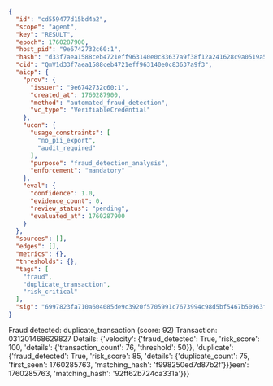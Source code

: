 ```json
{
  "id": "cd559477d15bd4a2",
  "scope": "agent",
  "key": "RESULT",
  "epoch": 1760287900,
  "host_pid": "9e6742732c60:1",
  "hash": "d33f7aea1588ceb4721eff963140e0c83637a9f38f12a241628c9a0519a5d2f3",
  "cid": "QmV1d33f7aea1588ceb4721eff963140e0c83637a9f3",
  "aicp": {
    "prov": {
      "issuer": "9e6742732c60:1",
      "created_at": 1760287900,
      "method": "automated_fraud_detection",
      "vc_type": "VerifiableCredential"
    },
    "ucon": {
      "usage_constraints": [
        "no_pii_export",
        "audit_required"
      ],
      "purpose": "fraud_detection_analysis",
      "enforcement": "mandatory"
    },
    "eval": {
      "confidence": 1.0,
      "evidence_count": 0,
      "review_status": "pending",
      "evaluated_at": 1760287900
    }
  },
  "sources": [],
  "edges": [],
  "metrics": {},
  "thresholds": {},
  "tags": [
    "fraud",
    "duplicate_transaction",
    "risk_critical"
  ],
  "sig": "6997823fa710a604085de9c3920f5705991c7673994c98d5bf5467b50963f5c8"
}
```

Fraud detected: duplicate_transaction (score: 92)
Transaction: 031201468629827
Details: {'velocity': {'fraud_detected': True, 'risk_score': 100, 'details': {'transaction_count': 76, 'threshold': 50}}, 'duplicate': {'fraud_detected': True, 'risk_score': 85, 'details': {'duplicate_count': 75, 'first_seen': 1760285763, 'matching_hash': 'f998250ed7d87b2f'}}}een': 1760285763, 'matching_hash': '92ff62b724ca331a'}}}